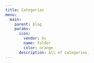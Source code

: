 ```yaml
---
title: Categorias
menu:
  main:
    parent: blog
    params:
      icon:
        vendor: bs
        name: folder
        color: orange
      description: All of categories.
---
```


